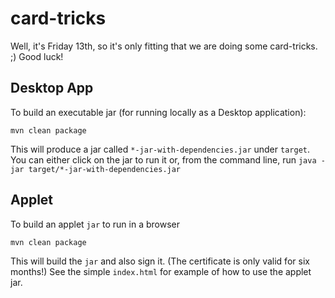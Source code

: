 card-tricks
===========
Well, it's Friday 13th, so it's only fitting that we are doing some card-tricks. ;) Good luck!


Desktop App
----------
To build an executable jar (for running locally as a Desktop application):

    mvn clean package

This will produce a jar called `*-jar-with-dependencies.jar` under `target`.
You can either click on the jar to run it or, from the command line, run
    `java -jar target/*-jar-with-dependencies.jar`


Applet
--------

To build an applet `jar` to run in a browser

    mvn clean package
	
This will build the `jar` and also sign it. (The certificate is only valid for six months!)
See the simple `index.html` for example of how to use the applet jar.
